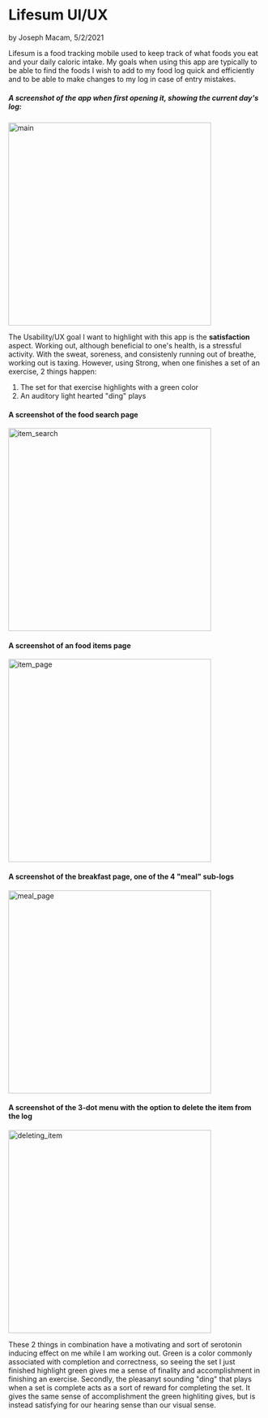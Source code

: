 # Lifesum UI/UX
by Joseph Macam, 5/2/2021

Lifesum is a food tracking mobile used to keep track of what foods you eat and your daily caloric intake. 
My goals when using this app are typically to be able to find the foods I wish to add to my food log quick
and efficiently and to be able to make changes to my log in case of entry mistakes. 

##### A screenshot of the app when first opening it, showing the current day's log:
<img src="../assets/j02/main.jpg" alt="main" width="400"/>

The Usability/UX goal I want to highlight with this app is the **satisfaction** aspect. Working out, although 
beneficial to one's health, is a stressful activity. With the sweat, soreness, and consistenly running out 
of breathe, working out is taxing. However, using Strong, when one finishes a set of an exercise, 2
things happen:
1. The set for that exercise highlights with a green color
2. An auditory light hearted "ding" plays

#### A screenshot of the food search page
<img src="../assets/j02/item_search.jpg" alt="item_search" width="400"/>

#### A screenshot of an food items page
<img src="../assets/j02/item_page.jpg" alt="item_page" width="400"/>

#### A screenshot of the breakfast page, one of the 4 "meal" sub-logs
<img src="../assets/j02/meal_page.jpg" alt="meal_page" width="400"/>

#### A screenshot of the 3-dot menu with the option to delete the item from the log
<img src="../assets/j02/deleting_item.jpg" alt="deleting_item" width="400"/>

These 2 things in combination have a motivating and sort of serotonin inducing effect on me while I am
working out. Green is a color commonly associated with completion and correctness, so seeing the set
I just finished highlight green gives me a sense of finality and accomplishment in finishing an exercise.
Secondly, the pleasanyt sounding "ding" that plays when a set is complete acts as a sort of reward for
completing the set. It gives the same sense of accomplishment the green highliting gives, but is instead
satisfying for our hearing sense than our visual sense.

